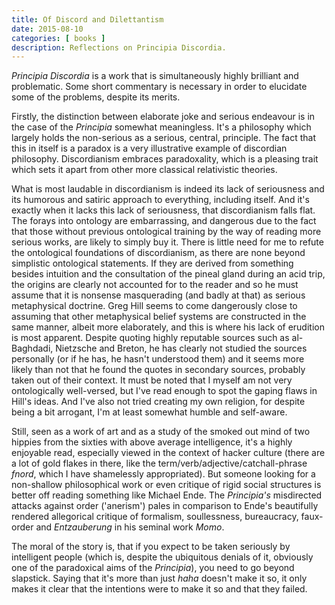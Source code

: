 ```yaml
---
title: Of Discord and Dilettantism
date: 2015-08-10
categories: [ books ]
description: Reflections on Principia Discordia.
---
```


*Principia Discordia* is a work that is simultaneously highly brilliant and
problematic.  Some short commentary is necessary in order to elucidate some of
the problems, despite its merits.

Firstly, the distinction between elaborate joke and serious endeavour is in the
case of the *Principia* somewhat meaningless. It's a philosophy which largely
holds the non-serious as a serious, central, principle. The fact that this in
itself is a paradox is a very illustrative example of discordian philosophy.
Discordianism embraces paradoxality, which is a pleasing trait which sets it
apart from other more classical relativistic theories.

What is most laudable in discordianism is indeed its lack of seriousness and
its humorous and satiric approach to everything, including itself.  And it's
exactly when it lacks this lack of seriousness, that discordianism falls flat.
The forays into ontology are embarrassing, and dangerous due to the fact that
those without previous ontological training by the way of reading more serious
works, are likely to simply buy it. There is little need for me to refute the
ontological foundations of discordianism, as there are none beyond simplistic
ontological statements. If they are derived from something besides intuition
and the consultation of the pineal gland during an acid trip, the origins are
clearly not accounted for to the reader and so he must assume that it is
nonsense masquerading (and badly at that) as serious metaphysical doctrine.
Greg Hill seems to come dangerously close to assuming that other metaphysical
belief systems are constructed in the same manner, albeit more elaborately, and
this is where his lack of erudition is most apparent. Despite quoting highly
reputable sources such as al-Baghdadi, Nietzsche and Breton, he has clearly not
studied the sources personally (or if he has, he hasn't understood them) and it
seems more likely than not that he found the quotes in secondary sources,
probably taken out of their context. It must be noted that I myself am not very
ontologically well-versed, but I've read enough to spot the gaping flaws in
Hill's ideas. And I've also not tried creating my own religion, for despite
being a bit arrogant, I'm at least somewhat humble and self-aware.

Still, seen as a work of art and as a study of the smoked out mind of two
hippies from the sixties with above average intelligence, it's a highly
enjoyable read, especially viewed in the context of hacker culture (there are a
lot of gold flakes in there, like the term/verb/adjective/catchall-phrase
*fnord*, which I have shamelessly appropriated). But someone looking for a
non-shallow philosophical work or even critique of rigid social structures is
better off reading something like Michael Ende. The *Principia's* misdirected
attacks against order ('anerism') pales in comparison to Ende's beautifully
rendered allegorical critique of formalism, soullessness, bureaucracy,
faux-order and *Entzauberung* in his seminal work *Momo*.

The moral of the story is, that if you expect to be taken seriously by
intelligent people (which is, despite the ubiquitous denials of it, obviously
one of the paradoxical aims of the *Principia*), you need to go beyond
slapstick. Saying that it's more than just *haha* doesn't make it so, it only
makes it clear that the intentions were to make it so and that they failed.
